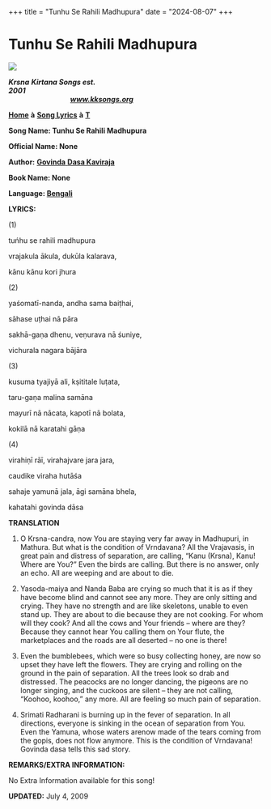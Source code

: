 +++
title = "Tunhu Se Rahili Madhupura"
date = "2024-08-07"
+++

# Tunhu Se Rahili Madhupura
**[![](http://kksongs.org/image_files/image002.jpg)](http://kksongs.org/)**

**_Krsna_** **_Kirtana Songs est. 2001_**                                                                                                                                                      **_www.kksongs.org_**

**[Home](http://kksongs.org/)** **à** **[Song Lyrics](http://kksongs.org/lyrics.html)** **à** **[T](http://kksongs.org/songs/song_t.html)**

**Song Name: Tunhu Se Rahili Madhupura**

**Official Name: None**

**Author:** [**Govinda** **Dasa Kaviraja**](http://kksongs.org/authors/list/govindadasa.html)

**Book Name: None**

**Language: [Bengali](http://kksongs.org/language/list/bengali.html)**

**LYRICS:**

(1)

tuńhu se rahili madhupura

vrajakula ākula, dukūla kalarava,

kānu kānu kori jhura

(2)

yaśomatī-nanda, andha sama baiṭhai,

sāhase uṭhai nā pāra

sakhā-gaṇa dhenu, veṇurava nā śuniye,

vichurala nagara bājāra

(3)

kusuma tyajiyā ali, kṣititale luṭata,

taru-gaṇa malina samāna

mayurī nā nācata, kapotī nā bolata,

kokilā nā karatahi gāṇa

(4)

virahiṇī rāī, virahajvare jara jara,

caudike viraha hutāśa

sahaje yamunā jala, āgi samāna bhela,

kahatahi govinda dāsa

**TRANSLATION**

1) O Krsna-candra, now You are staying very far away in Madhupuri, in Mathura. But what is the condition of Vrndavana? All the Vrajavasis, in great pain and distress of separation, are calling, “Kanu (Krsna), Kanu! Where are You?” Even the birds are calling. But there is no answer, only an echo. All are weeping and are about to die.

2) Yasoda-maiya and Nanda Baba are crying so much that it is as if they have become blind and cannot see any more. They are only sitting and crying. They have no strength and are like skeletons, unable to even stand up. They are about to die because they are not cooking. For whom will they cook? And all the cows and Your friends – where are they? Because they cannot hear You calling them on Your flute, the marketplaces and the roads are all deserted – no one is there!

3) Even the bumblebees, which were so busy collecting honey, are now so upset they have left the flowers. They are crying and rolling on the ground in the pain of separation. All the trees look so drab and distressed. The peacocks are no longer dancing, the pigeons are no longer singing, and the cuckoos are silent – they are not calling, “Koohoo, koohoo,” any more. All are feeling so much pain of separation.

4) Srimati Radharani is burning up in the fever of separation. In all directions, everyone is sinking in the ocean of separation from You. Even the Yamuna, whose waters arenow made of the tears coming from the gopis, does not flow anymore. This is the condition of Vrndavana! Govinda dasa tells this sad story.

**REMARKS/EXTRA INFORMATION:**

No Extra Information available for this song!

**UPDATED:** July 4, 2009